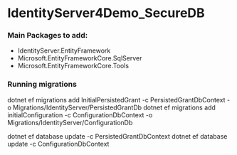 # IdentityServer4Demo_SecureDB

### Main Packages to add:
- IdentityServer.EntityFramework
- Microsoft.EntityFrameworkCore.SqlServer
- Microsoft.EntityFrameworkCore.Tools

### Running migrations

dotnet ef migrations add InitialPersistedGrant -c PersistedGrantDbContext -o Migrations/IdentityServer/PersistedGrantDb
dotnet ef migrations add initialConfiguration -c ConfigurationDbContext -o Migrations/IdentityServer/ConfigurationDb


dotnet ef database update -c PersistedGrantDbContext
dotnet ef database update -c ConfigurationDbContext
